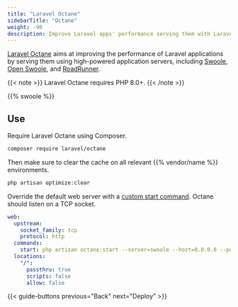 ```yaml
---
title: "Laravel Octane"
sidebarTitle: "Octane"
weight: -90
description: Improve Laravel apps' performance serving them with Laravel Octane.
---
```


[Laravel Octane](https://laravel.com/docs/octane) aims at improving the performance of Laravel applications by serving them using high-powered application servers, including [Swoole](https://github.com/swoole/swoole-src), [Open Swoole](https://openswoole.com/), and [RoadRunner](https://roadrunner.dev/).

{{< note >}}
Laravel Octane requires PHP 8.0+.
{{< /note >}}

{{% swoole %}}

## Use

Require Laravel Octane using Composer.

```bash
composer require laravel/octane
```

Then make sure to clear the cache on all relevant {{% vendor/name %}} environments.

```bash
php artisan optimize:clear
```

Override the default web server with a [custom start command](/languages/php/_index.md#alternate-start-commands).
Octane should listen on a TCP socket.

```yaml {configFile="app"}
web:
  upstream:
    socket_family: tcp
    protocol: http
  commands:
    start: php artisan octane:start --server=swoole --host=0.0.0.0 --port=$PORT
  locations:
    "/":
      passthru: true
      scripts: false
      allow: false
```

{{< guide-buttons previous="Back" next="Deploy" >}}
